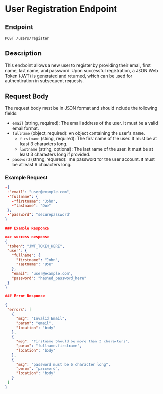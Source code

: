 # User Registration Endpoint

## Endpoint
`POST /users/register`

## Description
This endpoint allows a new user to register by providing their email, first name, last name, and password. Upon successful registration, a JSON Web Token (JWT) is generated and returned, which can be used for authentication in subsequent requests.

## Request Body
The request body must be in JSON format and should include the following fields:

- `email` (string, required): The email address of the user. It must be a valid email format.
- `fullname` (object, required): An object containing the user's name.
  - `firstname` (string, required): The first name of the user. It must be at least 3 characters long.
  - `lastname` (string, optional): The last name of the user. It must be at least 3 characters long if provided.
- `password` (string, required): The password for the user account. It must be at least 6 characters long.

### Example Request
 ```json
-{
  -"email": "user@example.com",
  -"fullname": {
    -"firstname": "John",
    -"lastname": "Doe"
  },
  -"password": "securepassword"
}

### Example Responce

### Success Response
{
  "token": "JWT_TOKEN_HERE",
  "user": {
    "fullname": {
      "firstname": "John",
      "lastname": "Doe"
    },
    "email": "user@example.com",
    "password": "hashed_password_here"
  }
}

### Error Responce

{
  "errors": [
    {
      "msg": "Invalid Email",
      "param": "email",
      "location": "body"
    },
    {
      "msg": "Firstname Should be more than 3 characters",
      "param": "fullname.firstname",
      "location": "body"
    },
    {
      "msg": "password must be 6 character long",
      "param": "password",
      "location": "body"
    }
  ]
}